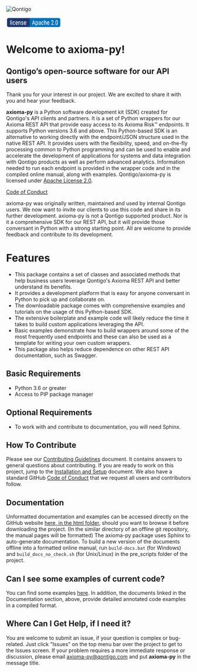 <img alt="Qontigo" src="https://web.qontigo.com/hubfs/Logos/Qontigo-Logo---no-padding.jpg" width="400"><br>




[<img src="license-apache.png" width="150"/>](license.md)


# Welcome to axioma-py! 
## Qontigo’s open-source software for our API users


Thank you for your interest in our project. We are excited to share it with you and hear your feedback.


**axioma-py** is a Python software development kit (SDK) created for Qontigo's API clients and partners. It is a set of Python wrappers for our Axioma REST API that provide easy access to its Axioma Risk&trade; endpoints. It supports Python versions 3.6 and above. This Python-based SDK is an alternative to working directly with the endpoint/JSON structure used in the native REST API. It provides users with the flexibility, speed, and on-the-fly processing common to Python programming and can be used to enable and accelerate the development of applications for systems and data integration with Qontigo products as well as perform advanced analytics. Information needed to run each endpoint is provided in the wrapper code and in the compiled online manual, along with examples.  Qontigo/axioma-py is licensed under [Apache License 2.0](license).



[Code of Conduct](CODE_OF_CONDUCT.md)

axioma-py was originally written, maintained and used by internal Qontigo users. We now want to invite our clients to use this code and share in its further development. axioma-py is not a Qontigo supported product. Nor is it a comprehensive SDK for our REST API, but it will provide those conversant in Python with a strong starting point. All are welcome to provide feedback and contribute to its development.

# Features 

* This package contains a set of classes and associated methods that help business users leverage Qontigo's Axioma REST API and better understand its benefits. 
* It provides a development platform that is easy for anyone conversant in Python to pick up and collaborate on. 
* The downloadable package comes with comprehensive examples and tutorials on the usage of this Python-based SDK.  
* The extensive boilerplate and example code will likely reduce the time it takes to build custom applications leveraging the API. 
* Basic examples demonstrate how to build wrappers around some of the most frequently used endpoints and these can also be used as a template for writing your own custom wrappers.
* This package also helps reduce dependence on other REST API documentation, such as Swagger.



## Basic Requirements

* Python 3.6 or greater
* Access to PIP package manager 


## Optional Requirements

* To work with and contribute to documentation, you will need Sphinx.


##  How To Contribute 

Please see our [Contributing Guidelines](CONTRIBUTING.md) document. It contains answers to general questions about contributing. If you are ready to work on this project, jump to the [Installation and Setup](INSTALLING.md) document. We also have a standard GitHub [Code of Conduct](CODE_OF_CONDUCT.md) that we request all users and contributors follow.  



## Documentation

Unformatted documentation and examples can be accessed directly on the GitHub website [here, in the html folder](docs/_build/html), should you want to browse it before downloading the project. (In the similar directory of an offline git repository, the manual pages will be formatted) The axioma-py package uses Sphinx to auto-generate documentation. To build a new version of the documents offline into a formatted online manual, run `build-docs.bat` (for Windows) and `build_docs_no_check.sh` (for Unix/Linux) in the pre_scripts folder of the project. 


## Can I see some examples of current code?

You can find some examples [here](axiomapy/examples). In addition, the documents linked in the Documentation section, above, provide detailed annotated code examples in a compiled format.



## Where Can I Get Help, if I need it?  

You are welcome to submit an issue, if your question is complex or bug-related. Just click "Issues" on the top menu bar over the project to get to the Issues screen. If your problem requires a more immediate response or discussion, please email <axioma-py@qontigo.com> and put **axioma-py** in the message title.  